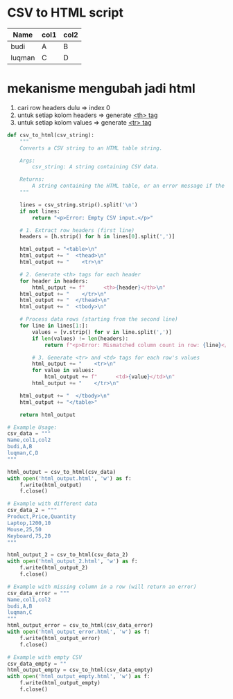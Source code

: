 # CSV to HTML script
| Name | col1 | col2 |
| -- | -- | -- |
| budi | A | B |
| luqman | C | D |

# mekanisme mengubah jadi html
1. cari row headers dulu => index 0
2. untuk setiap kolom headers => generate [\<th\> tag](https://www.w3schools.com/tags/tryit.asp?filename=tryhtml_th)
3. untuk setiap kolom values => generate [\<tr\> tag](https://www.w3schools.com/tags/tryit.asp?filename=tryhtml_tr)


```python
def csv_to_html(csv_string):
    """
    Converts a CSV string to an HTML table string.

    Args:
        csv_string: A string containing CSV data.

    Returns:
        A string containing the HTML table, or an error message if the input is invalid.
    """

    lines = csv_string.strip().split('\n')
    if not lines:
        return "<p>Error: Empty CSV input.</p>"

    # 1. Extract row headers (first line)
    headers = [h.strip() for h in lines[0].split(',')]

    html_output = "<table>\n"
    html_output += "  <thead>\n"
    html_output += "    <tr>\n"

    # 2. Generate <th> tags for each header
    for header in headers:
        html_output += f"      <th>{header}</th>\n"
    html_output += "    </tr>\n"
    html_output += "  </thead>\n"
    html_output += "  <tbody>\n"

    # Process data rows (starting from the second line)
    for line in lines[1:]:
        values = [v.strip() for v in line.split(',')]
        if len(values) != len(headers):
            return f"<p>Error: Mismatched column count in row: {line}</p>"

        # 3. Generate <tr> and <td> tags for each row's values
        html_output += "    <tr>\n"
        for value in values:
            html_output += f"      <td>{value}</td>\n"
        html_output += "    </tr>\n"

    html_output += "  </tbody>\n"
    html_output += "</table>"

    return html_output

# Example Usage:
csv_data = """
Name,col1,col2
budi,A,B
luqman,C,D
"""

html_output = csv_to_html(csv_data)
with open('html_output.html', 'w') as f:
    f.write(html_output)
    f.close()

# Example with different data
csv_data_2 = """
Product,Price,Quantity
Laptop,1200,10
Mouse,25,50
Keyboard,75,20
"""

html_output_2 = csv_to_html(csv_data_2)
with open('html_output_2.html', 'w') as f:
    f.write(html_output_2)
    f.close()

# Example with missing column in a row (will return an error)
csv_data_error = """
Name,col1,col2
budi,A,B
luqman,C
"""
html_output_error = csv_to_html(csv_data_error)
with open('html_output_error.html', 'w') as f:
    f.write(html_output_error)
    f.close()

# Example with empty CSV
csv_data_empty = ""
html_output_empty = csv_to_html(csv_data_empty)
with open('html_output_empty.html', 'w') as f:
    f.write(html_output_empty)
    f.close()
```